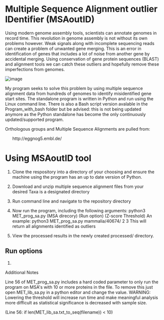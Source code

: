 # Multiple Sequence Alignment outlier IDentifier (MSAoutID) 

Using modern genome assembly tools, scientists can annotate genomes in record time. This revolution in genome assembly is not without its own problems however. Weak signals along with incomplete sequencing reads can create a problem of unwanted gene merging. This is an error in identification of genes that includes a lot of noise from another gene by accidental merging. Using conservation of gene protein sequences (BLAST) and alignment tools we can catch these outliers and hopefully remove these imperfections from genomes. 

![image](https://user-images.githubusercontent.com/99355149/199628209-a2cd8edd-34a2-4bb7-9a82-445b64bbd27f.png)

My program seeks to solve this problem by using multiple sequence alignment data from hundreds of genomes to identify misidentified gene start sites. The standalone program is written in Python and run using the Linux command line. There is also a Bash script version avalable in the Program_with_bash folder but be advised: this is not being updated anymore as the Python standalone has become the only continuously updated/supported program.

Orthologous groups and Multiple Sequence Alignments are pulled from:
<ul>
  http://eggnog5.embl.de/
</ul>

# Using MSAoutID tool

1. Clone the respository into a directory of your choosing and ensure the machine using the program has an up to date version of Python.
2. Download and unzip multiple sequence alignment files from your desired Taxa is a designated directory
3. Run command line and navigate to the repository directory
4. Now run the program, including the following arguments:
       python3 MET_prog_sa.py (MSA direcory) (Run option)  (Z-score Threshold)
       An example: python3 MET_prog_sa.py mammalia/40674/ 2 3
       This will return all alignments identified as outliers
       
5. View the processed results in the newly created processed/ directory.

## Run options

1. 

Additional Notes       
       
Line 56 of MET_prog_sa.py includes a hard coded parameter to only run the program on MSA's with 10 or more proteins in the file. To remove this just open MET_lib_sa.py in a python editor and change the value. WARNING: Lowering the threshold will increase run time and make meaningful analysis more difficult as statistical significance is decreased with sample size.

(Line 56: if len(MET_lib_sa.txt_to_seq(filename)) < 10)
